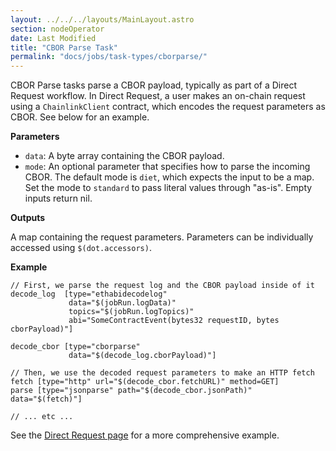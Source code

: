 ```yaml
---
layout: ../../../layouts/MainLayout.astro
section: nodeOperator
date: Last Modified
title: "CBOR Parse Task"
permalink: "docs/jobs/task-types/cborparse/"
---
```


CBOR Parse tasks parse a CBOR payload, typically as part of a Direct Request workflow. In Direct Request, a user makes an on-chain request using a `ChainlinkClient` contract, which encodes the request parameters as CBOR. See below for an example.

**Parameters**

- `data`: A byte array containing the CBOR payload.
- `mode`: An optional parameter that specifies how to parse the incoming CBOR. The default mode is `diet`, which expects the input to be a map. Set the mode to `standard` to pass literal values through "as-is". Empty inputs return nil.

**Outputs**

A map containing the request parameters. Parameters can be individually accessed using `$(dot.accessors)`.

**Example**

```jpv2
// First, we parse the request log and the CBOR payload inside of it
decode_log  [type="ethabidecodelog"
             data="$(jobRun.logData)"
             topics="$(jobRun.logTopics)"
             abi="SomeContractEvent(bytes32 requestID, bytes cborPayload)"]

decode_cbor [type="cborparse"
             data="$(decode_log.cborPayload)"]

// Then, we use the decoded request parameters to make an HTTP fetch
fetch [type="http" url="$(decode_cbor.fetchURL)" method=GET]
parse [type="jsonparse" path="$(decode_cbor.jsonPath)" data="$(fetch)"]

// ... etc ...
```

See the [Direct Request page](/docs/jobs/types/direct-request/) for a more comprehensive example.
